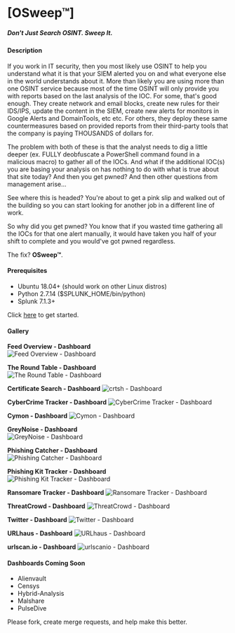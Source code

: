 # [OSweep™]  
##### Don't Just Search OSINT. Sweep It.  

#### Description  
If you work in IT security, then you most likely use OSINT to help you understand what it is that your SIEM alerted you on and what everyone else in the world understands about it. More than likely you are using more than one OSINT service because most of the time OSINT will only provide you with reports based on the last analysis of the IOC. For some, that's good enough. They create network and email blocks, create new rules for their IDS/IPS, update the content in the SIEM, create new alerts for monitors in Google Alerts and DomainTools, etc etc. For others, they deploy these same countermeasures based on provided reports from their third-party tools that the company is paying THOUSANDS of dollars for.  

The problem with both of these is that the analyst needs to dig a little deeper (ex. FULLY deobfuscate a PowerShell command found in a malicious macro) to gather all of the IOCs. And what if the additional IOC(s) you are basing your analysis on has nothing to do with what is true about that site today? And then you get pwned? And then other questions from management arise...  

See where this is headed? You're about to get a pink slip and walked out of the building so you can start looking for another job in a different line of work.  

So why did you get pwned? You know that if you wasted time gathering all the IOCs for that one alert manually, it would have taken you half of your shift to complete and you would've got pwned regardless.  

The fix? **OSweep™**.  

#### Prerequisites  
- Ubuntu 18.04+ (should work on other Linux distros)  
- Python 2.7.14 ($SPLUNK_HOME/bin/python)  
- Splunk 7.1.3+  

Click [here](https://github.com/leunammejii/osweep/wiki/Prerequisites) to get started.  

#### Gallery  
 **Feed Overview - Dashboard**  
![Feed Overview - Dashboard](https://raw.githubusercontent.com/leunammejii/osweep/master/static/assets/feedOverview_dashboard.png)  

**The Round Table - Dashboard**  
![The Round Table - Dashboard](https://raw.githubusercontent.com/leunammejii/osweep/master/static/assets/theRoundTable_dashboard.png)  

**Certificate Search - Dashboard**
![crtsh - Dashboard](https://raw.githubusercontent.com/leunammejii/osweep/master/static/assets/crtsh_dashboard.png)  

**CyberCrime Tracker - Dashboard**
![CyberCrime Tracker - Dashboard](https://raw.githubusercontent.com/leunammejii/osweep/master/static/assets/cybercrimeTracker_dashboard.png)  

**Cymon - Dashboard**
![Cymon - Dashboard](https://raw.githubusercontent.com/leunammejii/osweep/master/static/assets/cymon_dashboard.png)  

**GreyNoise - Dashboard**  
![GreyNoise - Dashboard](https://raw.githubusercontent.com/leunammejii/osweep/master/static/assets/greynoise_dashboard.png)  

**Phishing Catcher - Dashboard**  
![Phishing Catcher - Dashboard](https://raw.githubusercontent.com/leunammejii/osweep/master/static/assets/phishingCatcher_dashboard.png)  

**Phishing Kit Tracker - Dashboard**  
![Phishing Kit Tracker - Dashboard](https://raw.githubusercontent.com/leunammejii/osweep/master/static/assets/phishingKitTracker_dashboard.png)  

**Ransomare Tracker - Dashboard**
![Ransomare Tracker - Dashboard](https://raw.githubusercontent.com/leunammejii/osweep/master/static/assets/ransomwareTracker_dashboard.png)  

**ThreatCrowd - Dashboard**
![ThreatCrowd - Dashboard](https://raw.githubusercontent.com/leunammejii/osweep/master/static/assets/threatcrowd_dashboard.png)  

**Twitter - Dashboard**
![Twitter - Dashboard](https://raw.githubusercontent.com/leunammejii/osweep/master/static/assets/twitter_dashboard.png)  

**URLhaus - Dashboard**
![URLhaus - Dashboard](https://raw.githubusercontent.com/leunammejii/osweep/master/static/assets/urlhaus_dashboard.png)  

**<span>urlscan</span>.io - Dashboard**
![urlscanio - Dashboard](https://raw.githubusercontent.com/leunammejii/osweep/master/static/assets/urlscan_dashboard.png)  

#### Dashboards Coming Soon  
- Alienvault  
- Censys  
- Hybrid-Analysis  
- Malshare  
- PulseDive  

Please fork, create merge requests, and help make this better.  

